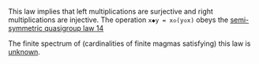 This law implies that left multiplications are surjective and right multiplications are injective.  The operation `x◆y = x◇(y◇x)` obeys the [semi-symmetric quasigroup law 14](https://teorth.github.io/equational_theories/implications/?14)

The finite spectrum of (cardinalities of finite magmas satisfying) this law is [unknown](https://leanprover.zulipchat.com/#narrow/channel/458659-Equational/topic/Order.203.20Spectra/with/527073087).
